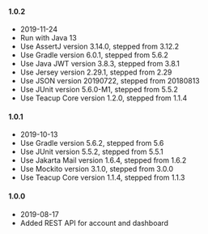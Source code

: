#### 1.0.2
- 2019-11-24
- Run with Java 13
- Use AssertJ version 3.14.0, stepped from 3.12.2
- Use Gradle version 6.0.1, stepped from 5.6.2
- Use Java JWT version 3.8.3, stepped from 3.8.1
- Use Jersey version 2.29.1, stepped from 2.29
- Use JSON version 20190722, stepped from 20180813
- Use JUnit version 5.6.0-M1, stepped from 5.5.2
- Use Teacup Core version 1.2.0, stepped from 1.1.4
#### 1.0.1
- 2019-10-13
- Use Gradle version 5.6.2, stepped from 5.6
- Use JUnit version 5.5.2, stepped from 5.5.1
- Use Jakarta Mail version 1.6.4, stepped from 1.6.2
- Use Mockito version 3.1.0, stepped from 3.0.0
- Use Teacup Core version 1.1.4, stepped from 1.1.3
#### 1.0.0
- 2019-08-17
- Added REST API for account and dashboard